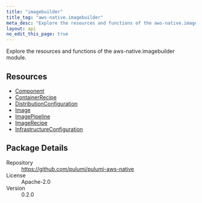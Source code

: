 ```yaml
---
title: "imagebuilder"
title_tag: "aws-native.imagebuilder"
meta_desc: "Explore the resources and functions of the aws-native.imagebuilder module."
layout: api
no_edit_this_page: true
---
```


<!-- WARNING: this file was generated by Pulumi Docs Generator. -->
<!-- Do not edit by hand unless you're certain you know what you are doing! -->

Explore the resources and functions of the aws-native.imagebuilder module.

<h2 id="resources">Resources</h2>
<ul class="api">
    <li><a href="component" title="Component"><span class="api-symbol api-symbol--resource"></span>Component</a></li>
    <li><a href="containerrecipe" title="ContainerRecipe"><span class="api-symbol api-symbol--resource"></span>ContainerRecipe</a></li>
    <li><a href="distributionconfiguration" title="DistributionConfiguration"><span class="api-symbol api-symbol--resource"></span>DistributionConfiguration</a></li>
    <li><a href="image" title="Image"><span class="api-symbol api-symbol--resource"></span>Image</a></li>
    <li><a href="imagepipeline" title="ImagePipeline"><span class="api-symbol api-symbol--resource"></span>ImagePipeline</a></li>
    <li><a href="imagerecipe" title="ImageRecipe"><span class="api-symbol api-symbol--resource"></span>ImageRecipe</a></li>
    <li><a href="infrastructureconfiguration" title="InfrastructureConfiguration"><span class="api-symbol api-symbol--resource"></span>InfrastructureConfiguration</a></li>
</ul>

<h2 id="package-details">Package Details</h2>
<dl class="package-details">
	<dt>Repository</dt>
	<dd><a href="https://github.com/pulumi/pulumi-aws-native">https://github.com/pulumi/pulumi-aws-native</a></dd>
	<dt>License</dt>
	<dd>Apache-2.0</dd>
	<dt>Version</dt>
	<dd>0.2.0</dd>
</dl>


